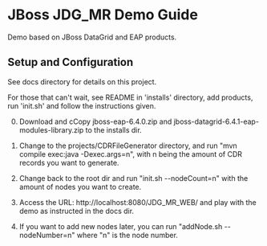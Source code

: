 JBoss JDG_MR Demo Guide
============================================================
Demo based on JBoss DataGrid and EAP products.

Setup and Configuration
-----------------------
See docs directory for details on this project.

For those that can't wait, see README in 'installs' directory, add products, 
run 'init.sh' and follow the instructions given.

0) Download and cCopy jboss-eap-6.4.0.zip and jboss-datagrid-6.4.1-eap-modules-library.zip to the installs dir.

1) Change to the projects/CDRFileGenerator directory, and run "mvn compile exec:java -Dexec.args=n", with n being the amount of CDR records you want to generate.

2) Change back to the root dir and run "init.sh --nodeCount=n" with the amount of nodes you want to create.

3) Access the URL: http://localhost:8080/JDG_MR_WEB/ and play with the demo as instructed in the docs dir.

4) If you want to add new nodes later, you can run "addNode.sh --nodeNumber=n" where "n" is the node number.


